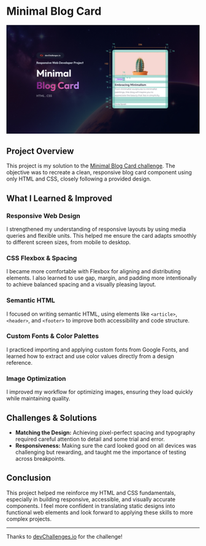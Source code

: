 # Minimal Blog Card

![Minimal Blog Card Thumbnail](./thumbnail.jpg)

## Project Overview

This project is my solution to the [Minimal Blog Card challenge](https://devchallenges.io/). The objective was to recreate a clean, responsive blog card component using only HTML and CSS, closely following a provided design.

## What I Learned & Improved

### Responsive Web Design
I strengthened my understanding of responsive layouts by using media queries and flexible units. This helped me ensure the card adapts smoothly to different screen sizes, from mobile to desktop.

### CSS Flexbox & Spacing
I became more comfortable with Flexbox for aligning and distributing elements. I also learned to use gap, margin, and padding more intentionally to achieve balanced spacing and a visually pleasing layout.

### Semantic HTML
I focused on writing semantic HTML, using elements like `<article>`, `<header>`, and `<footer>` to improve both accessibility and code structure.

### Custom Fonts & Color Palettes
I practiced importing and applying custom fonts from Google Fonts, and learned how to extract and use color values directly from a design reference.

### Image Optimization
I improved my workflow for optimizing images, ensuring they load quickly while maintaining quality.

## Challenges & Solutions

- **Matching the Design:** Achieving pixel-perfect spacing and typography required careful attention to detail and some trial and error.
- **Responsiveness:** Making sure the card looked good on all devices was challenging but rewarding, and taught me the importance of testing across breakpoints.

## Conclusion

This project helped me reinforce my HTML and CSS fundamentals, especially in building responsive, accessible, and visually accurate components. I feel more confident in translating static designs into functional web elements and look forward to applying these skills to more complex projects.

---

Thanks to [devChallenges.io](https://devchallenges.io/) for the challenge!
